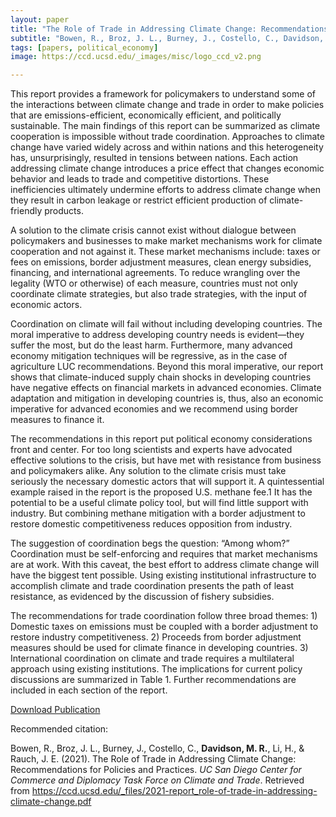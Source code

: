 ```yaml
---
layout: paper
title: "The Role of Trade in Addressing Climate Change: Recommendations for Policies and Practices"
subtitle: "Bowen, R., Broz, J. L., Burney, J., Costello, C., Davidson, M. R., Li, H., & Rauch, J. E. <i>UC San Diego Center for Commerce and Diplomacy Task Force on Climate and Trade</i>."
tags: [papers, political_economy]
image: https://ccd.ucsd.edu/_images/misc/logo_ccd_v2.png

---
```


This report provides a framework for policymakers to understand some of the interactions between climate change and trade in order to make policies that are emissions-efficient, economically efficient, and politically sustainable. The main findings of this report can be summarized as climate cooperation is impossible without trade coordination. Approaches to climate change have varied widely across and within nations and this heterogeneity has, unsurprisingly, resulted in tensions between nations. Each action addressing climate change introduces a price effect that changes economic behavior and leads to trade and competitive distortions. These inefficiencies ultimately undermine efforts to address climate change when they result in carbon leakage or restrict efficient production of climate-friendly products.

A solution to the climate crisis cannot exist without dialogue between policymakers and businesses to make market mechanisms work for climate cooperation and not against it. These market mechanisms include: taxes or fees on emissions, border adjustment measures, clean energy subsidies, financing, and international agreements. To reduce wrangling over the legality (WTO or otherwise) of each measure, countries must not only coordinate climate strategies, but also trade strategies, with the input of economic actors.

Coordination on climate will fail without including developing countries. The moral imperative to address developing country needs is evident—they suffer the most, but do the least harm. Furthermore, many advanced economy mitigation techniques will be regressive, as in the case of agriculture LUC recommendations. Beyond this moral imperative, our report shows that climate-induced supply chain shocks in developing countries have negative effects on financial markets in advanced economies. Climate adaptation and mitigation in developing countries is, thus, also an economic imperative for advanced economies and we recommend using border measures to finance it.

The recommendations in this report put political economy considerations front and center. For too long scientists and experts have advocated effective solutions to the crisis, but have met with resistance from business and policymakers alike. Any solution to the climate crisis must take seriously the necessary domestic actors that will support it. A quintessential example raised in the report is the proposed U.S. methane fee.1 It has the potential to be a useful climate policy tool, but will find little support with industry. But combining methane mitigation with a border adjustment to restore domestic competitiveness reduces opposition from industry.

The suggestion of coordination begs the question: “Among whom?” Coordination must be self-enforcing and requires that market mechanisms are at work. With this caveat, the best effort to address climate change will have the biggest tent possible. Using existing institutional infrastructure to accomplish climate and trade coordination presents the path of least resistance, as evidenced by the discussion of fishery subsidies.

The recommendations for trade coordination follow three broad themes: 1) Domestic taxes on emissions must be coupled with a border adjustment to restore industry competitiveness. 2) Proceeds from border adjustment measures should be used for climate finance in developing countries. 3) International coordination on climate and trade requires a multilateral approach using existing institutions. The implications for current policy discussions are summarized in Table 1. Further recommendations are included in each section of the report.

[Download Publication](https://ccd.ucsd.edu/_files/2021-report_role-of-trade-in-addressing-climate-change.pdf)


Recommended citation:

Bowen, R., Broz, J. L., Burney, J., Costello, C., **Davidson, M. R.**, Li, H., & Rauch, J. E. (2021). The Role of Trade in Addressing Climate Change: Recommendations for Policies and Practices. _UC San Diego Center for Commerce and Diplomacy Task Force on Climate and Trade_. Retrieved from https://ccd.ucsd.edu/_files/2021-report_role-of-trade-in-addressing-climate-change.pdf




